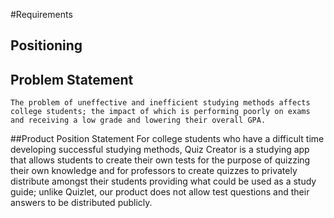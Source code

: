 #Requirements

## Positioning
## Problem Statement
	The problem of uneffective and inefficient studying methods affects
	college students; the impact of which is performing poorly on exams
	and receiving a low grade and lowering their overall GPA.
##Product Position Statement
	For college students who have a difficult time developing successful
	studying methods, Quiz Creator is a studying app that allows students
	to create their own tests for the purpose of quizzing their own knowledge
	and for professors to create quizzes to privately distribute amongst their
	students providing what could be used as a study guide; unlike Quizlet,
	our product does not allow test questions and their answers to be distributed
	publicly.




